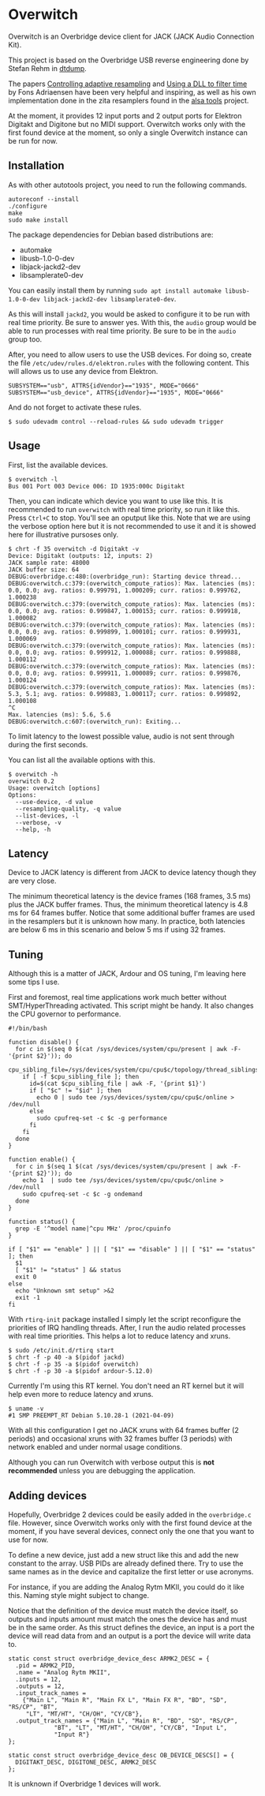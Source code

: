 # Overwitch

Overwitch is an Overbridge device client for JACK (JACK Audio Connection Kit).

This project is based on the Overbridge USB reverse engineering done by Stefan Rehm in [dtdump](https://github.com/droelfdroelf/dtdump).

The papers [Controlling adaptive resampling](https://kokkinizita.linuxaudio.org/papers/adapt-resamp.pdf) and [Using a DLL to filter time](https://kokkinizita.linuxaudio.org/papers/usingdll.pdf) by Fons Adriaensen have been very helpful and inspiring, as well as his own implementation done in the zita resamplers found in the [alsa tools](https://github.com/jackaudio/tools) project.

At the moment, it provides 12 input ports and 2 output ports for Elektron Digitakt and Digitone but no MIDI support. Overwitch works only with the first found device at the moment, so only a single Overwitch instance can be run for now.

## Installation

As with other autotools project, you need to run the following commands.

```
autoreconf --install
./configure
make
sudo make install
```

The package dependencies for Debian based distributions are:
- automake
- libusb-1.0-0-dev
- libjack-jackd2-dev
- libsamplerate0-dev

You can easily install them by running `sudo apt install automake libusb-1.0-0-dev libjack-jackd2-dev libsamplerate0-dev`.

As this will install `jackd2`, you would be asked to configure it to be run with real time priority. Be sure to answer yes. With this, the `audio` group would be able to run processes with real time priority. Be sure to be in the `audio` group too.

After, you need to allow users to use the USB devices. For doing so, create the file `/etc/udev/rules.d/elektron.rules` with the following content. This will allows us to use any device from Elektron.

```
SUBSYSTEM=="usb", ATTRS{idVendor}=="1935", MODE="0666"
SUBSYSTEM=="usb_device", ATTRS{idVendor}=="1935", MODE="0666"
```

And do not forget to activate these rules.

```
$ sudo udevadm control --reload-rules && sudo udevadm trigger
```

## Usage

First, list the available devices.

```
$ overwitch -l
Bus 001 Port 003 Device 006: ID 1935:000c Digitakt
```

Then, you can indicate which device you want to use like this. It is recommended to run `overwitch` with real time priority, so run it like this. Press `Ctrl+C` to stop. You'll see an oputput like this. Note that we are using the verbose option here but it is not recommended to use it and it is showed here for illustrative pursoses only.

```
$ chrt -f 35 overwitch -d Digitakt -v
Device: Digitakt (outputs: 12, inputs: 2)
JACK sample rate: 48000
JACK buffer size: 64
DEBUG:overbridge.c:480:(overbridge_run): Starting device thread...
DEBUG:overwitch.c:379:(overwitch_compute_ratios): Max. latencies (ms): 0.0, 0.0; avg. ratios: 0.999791, 1.000209; curr. ratios: 0.999762, 1.000238
DEBUG:overwitch.c:379:(overwitch_compute_ratios): Max. latencies (ms): 0.0, 0.0; avg. ratios: 0.999847, 1.000153; curr. ratios: 0.999918, 1.000082
DEBUG:overwitch.c:379:(overwitch_compute_ratios): Max. latencies (ms): 0.0, 0.0; avg. ratios: 0.999899, 1.000101; curr. ratios: 0.999931, 1.000069
DEBUG:overwitch.c:379:(overwitch_compute_ratios): Max. latencies (ms): 0.0, 0.0; avg. ratios: 0.999912, 1.000088; curr. ratios: 0.999888, 1.000112
DEBUG:overwitch.c:379:(overwitch_compute_ratios): Max. latencies (ms): 0.0, 0.0; avg. ratios: 0.999911, 1.000089; curr. ratios: 0.999876, 1.000124
DEBUG:overwitch.c:379:(overwitch_compute_ratios): Max. latencies (ms): 5.3, 5.1; avg. ratios: 0.999883, 1.000117; curr. ratios: 0.999892, 1.000108
^C
Max. latencies (ms): 5.6, 5.6
DEBUG:overwitch.c:607:(overwitch_run): Exiting...
```

To limit latency to the lowest possible value, audio is not sent through during the first seconds.

You can list all the available options with this.

```
$ overwitch -h
overwitch 0.2
Usage: overwitch [options]
Options:
  --use-device, -d value
  --resampling-quality, -q value
  --list-devices, -l
  --verbose, -v
  --help, -h
```

## Latency

Device to JACK latency is different from JACK to device latency though they are very close.

The minimum theoretical latency is the device frames (168 frames, 3.5 ms) plus the JACK buffer frames. Thus, the minimum theoretical latency is 4.8 ms for 64 frames buffer. Notice that some additional buffer frames are used in the resamplers but it is unknown how many. In practice, both latencies are below 6 ms in this scenario and below 5 ms if using 32 frames.

## Tuning

Although this is a matter of JACK, Ardour and OS tuning, I'm leaving here some tips I use.

First and foremost, real time applications work much better without SMT/HyperThreading activated. This script might be handy. It also changes the CPU governor to performance.

```
#!/bin/bash

function disable() {
  for c in $(seq 0 $(cat /sys/devices/system/cpu/present | awk -F- '{print $2}')); do
    cpu_sibling_file=/sys/devices/system/cpu/cpu$c/topology/thread_siblings_list
    if [ -f $cpu_sibling_file ]; then
      id=$(cat $cpu_sibling_file | awk -F, '{print $1}')
      if [ "$c" != "$id" ]; then
        echo 0 | sudo tee /sys/devices/system/cpu/cpu$c/online > /dev/null
      else
        sudo cpufreq-set -c $c -g performance
      fi
    fi
  done
}

function enable() {
  for c in $(seq 1 $(cat /sys/devices/system/cpu/present | awk -F- '{print $2}')); do
    echo 1  | sudo tee /sys/devices/system/cpu/cpu$c/online > /dev/null
    sudo cpufreq-set -c $c -g ondemand
  done
}

function status() {
  grep -E '^model name|^cpu MHz' /proc/cpuinfo
}

if [ "$1" == "enable" ] || [ "$1" == "disable" ] || [ "$1" == "status" ]; then
  $1
  [ "$1" != "status" ] && status
  exit 0
else
  echo "Unknown smt setup" >&2
  exit -1
fi
```

With `rtirq-init` package installed I simply let the script reconfigure the priorities of IRQ handling threads. After, I run the audio related processes with real time priorities. This helps a lot to reduce latency and xruns.

```
$ sudo /etc/init.d/rtirq start
$ chrt -f -p 40 -a $(pidof jackd)
$ chrt -f -p 35 -a $(pidof overwitch)
$ chrt -f -p 30 -a $(pidof ardour-5.12.0)
```

Currently I'm using this RT kernel. You don't need an RT kernel but it will help even more to reduce latency and xruns.

```
$ uname -v
#1 SMP PREEMPT_RT Debian 5.10.28-1 (2021-04-09)
```

With all this configuration I get no JACK xruns with 64 frames buffer (2 periods) and occasional xruns with 32 frames buffer (3 periods) with network enabled and under normal usage conditions.

Although you can run Overwitch with verbose output this is **not recommended** unless you are debugging the application.

## Adding devices

Hopefully, Overbridge 2 devices could be easily added in the `overbridge.c` file. However, since Overwitch works only with the first found device at the moment, if you have several devices, connect only the one that you want to use for now.

To define a new device, just add a new struct like this and add the new constant to the array. USB PIDs are already defined there. Try to use the same names as in the device and capitalize the first letter or use acronyms.

For instance, if you are adding the Analog Rytm MKII, you could do it like this. Naming style might subject to change.

Notice that the definition of the device must match the device itself, so outputs and inputs amount must match the ones the device has and must be in the same order. As this struct defines the device, an input is a port the device will read data from and an output is a port the device will write data to.

```
static const struct overbridge_device_desc ARMK2_DESC = {
  .pid = ARMK2_PID,
  .name = "Analog Rytm MKII",
  .inputs = 12,
  .outputs = 12,
  .input_track_names =
    {"Main L", "Main R", "Main FX L", "Main FX R", "BD", "SD", "RS/CP", "BT",
     "LT", "MT/HT", "CH/OH", "CY/CB"},
  .output_track_names = {"Main L", "Main R", "BD", "SD", "RS/CP",
			 "BT", "LT", "MT/HT", "CH/OH", "CY/CB", "Input L",
			 "Input R"}
};

static const struct overbridge_device_desc OB_DEVICE_DESCS[] = {
  DIGITAKT_DESC, DIGITONE_DESC, ARMK2_DESC
};
```

It is unknown if Overbridge 1 devices will work.
